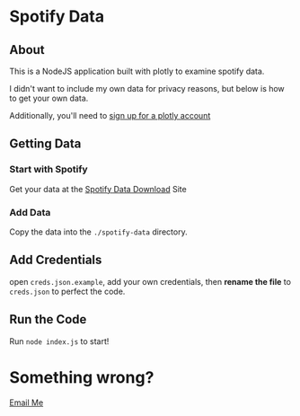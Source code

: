 # Spotify Data
## About
This is a NodeJS application built with plotly to examine spotify data.

I didn't want to include my own data for privacy reasons, but below is how to get your own data.

Additionally, you'll need to [sign up for a plotly account](https://plot.ly)

## Getting Data
### Start with Spotify
Get your data at the [Spotify Data Download](https://www.spotify.com/account/privacy/?_ga=2.233093788.387388179.1594171524-664249325.1592970651) Site

### Add Data
Copy the data into the ```./spotify-data``` directory.

## Add Credentials
open ```creds.json.example```, add your own credentials, then **rename the file** to ```creds.json``` to perfect the code.

## Run the Code
Run ```node index.js``` to start!

# Something wrong?
[Email Me](patrick.hultquist@icloud.com)

